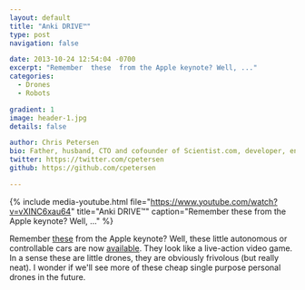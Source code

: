```yaml
---
layout: default
title: "Anki DRIVE™"
type: post
navigation: false

date: 2013-10-24 12:54:04 -0700
excerpt: "Remember  these  from the Apple keynote? Well, ..."
categories:
  - Drones
  - Robots

gradient: 1
image: header-1.jpg
details: false

author: Chris Petersen
bio: Father, husband, CTO and cofounder of Scientist.com, developer, entrepreneur and technologist.
twitter: https://twitter.com/cpetersen
github: https://github.com/cpetersen

---
```


{% include media-youtube.html file="https://www.youtube.com/watch?v=vXINC6xau64" title="Anki DRIVE™" caption="Remember  these  from the Apple keynote? Well, ..." %}

Remember  [these](http://anki.com/ankidrive)  from the Apple keynote? Well, these little autonomous or controllable cars are now  [available](http://store.apple.com/us/search/anki).   They look like a live-action video game. In a sense these are little drones, they are obviously frivolous (but really neat). I wonder if we'll see more of these cheap single purpose personal drones in the future. 

 
